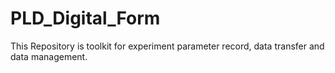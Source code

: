 # PLD_Digital_Form

This Repository is toolkit for experiment parameter record, data transfer and data management.
